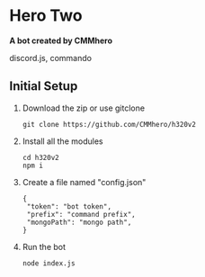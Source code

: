 # Hero Two

**A bot created by CMMhero**

discord.js, commando

Initial Setup
--
1. Download the zip or use gitclone
	```
	git clone https://github.com/CMMhero/h320v2
	```

2. Install all the modules
	```
	cd h320v2
	npm i
	```

3. Create a file named "config.json"
	```
	{
 	 "token": "bot token",
 	 "prefix": "command prefix",
 	 "mongoPath": "mongo path",
	}
	```

4. Run the bot
	```
	node index.js
	```
